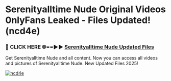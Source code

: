 # Serenityalltime Nude Original Videos 0nlyFans Leaked - Files Updated! (ncd4e)

<h3>🔴 CLICK HERE 🌐==►► <a href="https://tinyurl.com/y5r63du9" rel="nofollow">Serenityalltime Nude Updated Files</a></h3>

Get Serenityalltime Nude and all content. Now you can access all videos and pictures of Serenityalltime Nude. New Updated Files 2025!

[![ncd4e](https://i.imgur.com/UVo9nyh.gif)](https://tinyurl.com/y5r63du9)